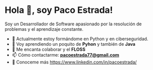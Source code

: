 # Hola 👋, soy Paco Estrada!

Soy un Desarrollador de Software apasionado por la resolución de problemas y el aprendizaje constante.

- 🔭 Actualmente estoy formándome en Python y en ciberseguridad.
- 🌱 Voy aprendiendo un poquito de  **Pyhon** y también de **Java**
- 👯 Me encanta colaborar y el **FLOSS**
- 📫 Cómo contactarme: **pacoestrada77@gmail.com**
- 📄 Conoceme más https://www.linkedin.com/in/pacoestrada/




